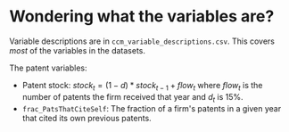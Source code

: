 # Wondering what the variables are? 

Variable descriptions are in `ccm_variable_descriptions.csv`. This covers _most_ of the variables in the datasets.

The patent variables:
- Patent stock: $stock_t = (1-d)*stock_{t-1} + flow_t$ where $flow_t$ is the number of patents the firm received that year and $d_t$ is 15%.
- `frac_PatsThatCiteSelf`: The fraction of a firm's patents in a given year that cited its own previous patents.

